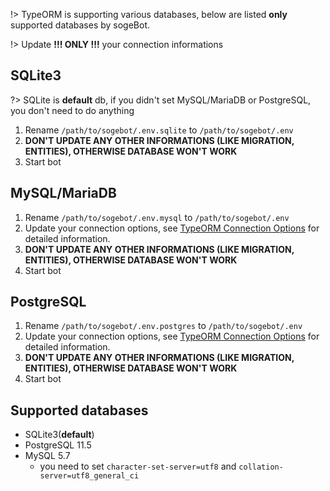 !> TypeORM is supporting various databases, below are listed **only** supported databases
   by sogeBot.

!> Update **!!! ONLY !!!** your connection informations

## SQLite3

?> SQLite is **default** db, if you didn't set MySQL/MariaDB or PostgreSQL, you don't need to do anything

1. Rename `/path/to/sogebot/.env.sqlite` to `/path/to/sogebot/.env`
2. **DON'T UPDATE ANY OTHER INFORMATIONS (LIKE MIGRATION, ENTITIES),
   OTHERWISE DATABASE WON'T WORK**
3. Start bot

## MySQL/MariaDB

1. Rename `/path/to/sogebot/.env.mysql` to `/path/to/sogebot/.env`
2. Update your connection options, see
   [TypeORM Connection Options](https://typeorm.io/#/connection-options)
   for detailed information.
3. **DON'T UPDATE ANY OTHER INFORMATIONS (LIKE MIGRATION, ENTITIES),
   OTHERWISE DATABASE WON'T WORK**
4. Start bot

## PostgreSQL

1. Rename `/path/to/sogebot/.env.postgres` to `/path/to/sogebot/.env`
2. Update your connection options, see
   [TypeORM Connection Options](https://typeorm.io/#/connection-options)
   for detailed information.
3. **DON'T UPDATE ANY OTHER INFORMATIONS (LIKE MIGRATION, ENTITIES),
   OTHERWISE DATABASE WON'T WORK**
4. Start bot

## Supported databases

- SQLite3(**default**)
- PostgreSQL 11.5
- MySQL 5.7
  - you need to set `character-set-server=utf8`
    and `collation-server=utf8_general_ci`